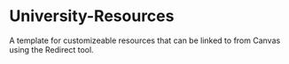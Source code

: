 # University-Resources
A template for customizeable resources that can be linked to from Canvas using the Redirect tool.

